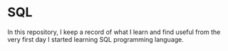 # SQL

In this repository, I keep a record of what I learn and find useful from the very first day I started learning SQL programming language.

